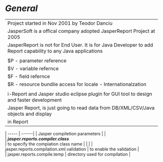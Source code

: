 
 *General*
==================
|                                          |   
| ---------------------------------------- | 
| Project started in Nov 2001 by Teodor Danciu |    
| JasperSoft is a offical company adopted JasperReport Project at 2005 |  
| JasperReport is not for End User. It is for Java Developer to add Report capability to any Java applications |    
|                                          |     
| $P - parameter reference                 |     
| $V - variable refernce                   |     
| $F - field refernce                      |     
| $R - resource bundlie access for locale - Internationalzation |   
|                                          |      
| i-Report and Jasper studio eclipse plugin for GUI tool to design and faster development |
| Jasper Report, is just going to read data from DB/XML/CSV/Java objects and display                           
 in Report       |  

 
| ----- | ------|
| Jasper compiletion parameters    |                    |                  
| ***jasper.reports.compiler.class***                                               
| to specify the compiation class name |           |                   |
| jasper.reports.compilation.xml.validation  | to enable the validation  |            
| jasper.reports.compile.temp      | directory used for compilation       |